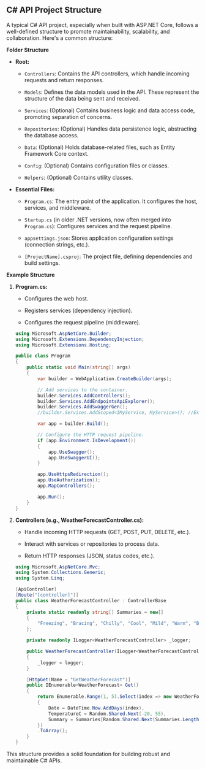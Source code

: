 ## C# API Project Structure

A typical C# API project, especially when built with ASP.NET Core, follows a well-defined structure to promote maintainability, scalability, and collaboration. Here's a common structure:

**Folder Structure**

* **Root:**

    * `Controllers`: Contains the API controllers, which handle incoming requests and return responses.

    * `Models`: Defines the data models used in the API. These represent the structure of the data being sent and received.

    * `Services`: (Optional) Contains business logic and data access code, promoting separation of concerns.

    * `Repositories`: (Optional) Handles data persistence logic, abstracting the database access.

    * `Data`: (Optional) Holds database-related files, such as Entity Framework Core context.

    * `Config`: (Optional) Contains configuration files or classes.

    * `Helpers`: (Optional) Contains utility classes.

* **Essential Files:**

    * `Program.cs`: The entry point of the application. It configures the host, services, and middleware.

    * `Startup.cs` (in older .NET versions, now often merged into `Program.cs`): Configures services and the request pipeline.

    * `appsettings.json`: Stores application configuration settings (connection strings, etc.).

    * `[ProjectName].csproj`: The project file, defining dependencies and build settings.

**Example Structure**

1.  **Program.cs:**

    * Configures the web host.

    * Registers services (dependency injection).

    * Configures the request pipeline (middleware).

    ```csharp
    using Microsoft.AspNetCore.Builder;
    using Microsoft.Extensions.DependencyInjection;
    using Microsoft.Extensions.Hosting;

    public class Program
    {
        public static void Main(string[] args)
        {
            var builder = WebApplication.CreateBuilder(args);

            // Add services to the container.
            builder.Services.AddControllers();
            builder.Services.AddEndpointsApiExplorer();
            builder.Services.AddSwaggerGen();
            //builder.Services.AddScoped<IMyService, MyService>(); //Example

            var app = builder.Build();

            // Configure the HTTP request pipeline.
            if (app.Environment.IsDevelopment())
            {
                app.UseSwagger();
                app.UseSwaggerUI();
            }

            app.UseHttpsRedirection();
            app.UseAuthorization();
            app.MapControllers();

            app.Run();
        }
    }
    ```

2.  **Controllers (e.g., WeatherForecastController.cs):**

    * Handle incoming HTTP requests (GET, POST, PUT, DELETE, etc.).

    * Interact with services or repositories to process data.

    * Return HTTP responses (JSON, status codes, etc.).

    ```csharp
    using Microsoft.AspNetCore.Mvc;
    using System.Collections.Generic;
    using System.Linq;

    [ApiController]
    [Route("[controller]")]
    public class WeatherForecastController : ControllerBase
    {
        private static readonly string[] Summaries = new[]
        {
            "Freezing", "Bracing", "Chilly", "Cool", "Mild", "Warm", "Balmy", "Hot", "Sweltering", "Scorching"
        };

        private readonly ILogger<WeatherForecastController> _logger;

        public WeatherForecastController(ILogger<WeatherForecastController> logger)
        {
            _logger = logger;
        }

        [HttpGet(Name = "GetWeatherForecast")]
        public IEnumerable<WeatherForecast> Get()
        {
            return Enumerable.Range(1, 5).Select(index => new WeatherForecast
            {
                Date = DateTime.Now.AddDays(index),
                TemperatureC = Random.Shared.Next(-20, 55),
                Summary = Summaries[Random.Shared.Next(Summaries.Length)]
            })
            .ToArray();
        }
    }
    ```

This structure provides a solid foundation for building robust and maintainable C# APIs.
